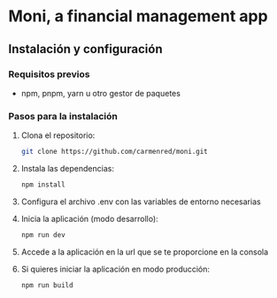 # Moni, a financial management app

## Instalación y configuración

### Requisitos previos
- npm, pnpm, yarn u otro gestor de paquetes

### Pasos para la instalación

1. Clona el repositorio:
   ```bash
   git clone https://github.com/carmenred/moni.git

2. Instala las dependencias:
   ```bash
   npm install

3. Configura el archivo .env con las variables de entorno necesarias

4. Inicia la aplicación (modo desarrollo):
   ```bash
   npm run dev

5. Accede a la aplicación en la url que se te proporcione en la consola

6. Si quieres iniciar la aplicación en modo producción:
   ```bash
   npm run build

